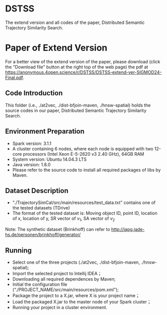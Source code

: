 # DSTSS
The extend version and all codes of the paper, Distributed Semantic Trajectory Similarity Search.

# Paper of Extend Version
For a better view of the extend version of the paper, please download (click the "Download file" button at the right top of the web page) the pdf at https://anonymous.4open.science/r/DSTSS/DSTSS-extend-ver-SIGMOD24-Final.pdf.


## Code Introduction
  This folder (i.e., ./at2vec, ./dist-bfjoin-maven, ./hnsw-spatial) holds the source codes in our paper, Distributed Semantic Trajectory Similarity Search.


## Environment Preparation
  - Spark version: 3.1.1
  - A cluster containing 6 nodes, where each node is equipped with two 12-core processors (Intel Xeon E-5-2620 v3 2.40 GHz), 64GB RAM
  - System version: Ubuntu 14.04.3 LTS
  - Java version: 1.8.0
  - Please refer to the source code to install all required packages of libs by Maven.


## Dataset Description
  - "./TrajectorySimCal/src/main/resources/test_data.txt" contains one of the tested datasets (TDrive)
  - The format of the tested dataset is:
         Moving object ID, point ID, location of x, location of y, SR vector of $v_1$, SA vector of $v_2$ 
  
  Note: The synthetic dataset (Brinkhoff) can refer to http://iapg.jade-hs.de/personen/brinkhoff/generator/
  

## Running 
  - Select one of the three projects (./at2vec, ./dist-bfjoin-maven, ./hnsw-spatial);
  - Import the selected project to Intellij IDEA；
  - Downloading all required dependences by Maven; 
  - Initial the configuration file (“./PROJECT_NAME/src/main/resources/pom.xml");
  - Package the project to a X.jar, where X is your project name；
  - Load the packaged X.jar to the master node of your Spark cluster；
  - Running your project in a cluster environment.

